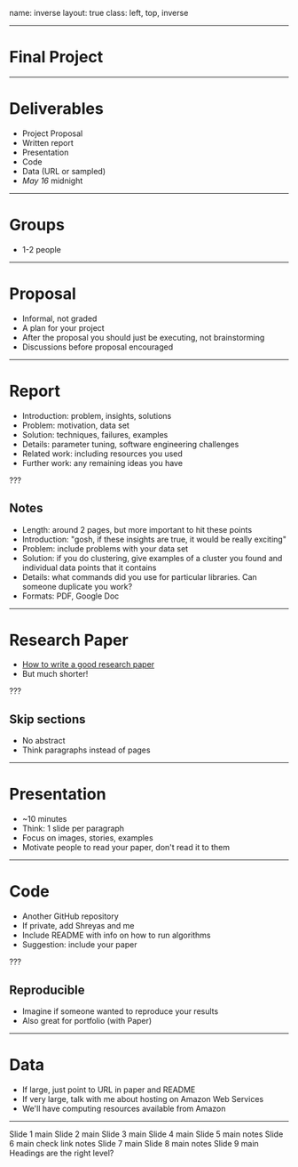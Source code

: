 name: inverse
layout: true
class: left, top, inverse

---

# Final Project

---

# Deliverables

  + Project Proposal
  + Written report
  + Presentation
  + Code
  + Data (URL or sampled)
  + *May 16* midnight

---

# Groups

  + 1-2 people

---

# Proposal

  + Informal, not graded
  + A plan for your project
  + After the proposal you should just be executing, not brainstorming
  + Discussions before proposal encouraged

---

# Report

  + Introduction: problem, insights, solutions
  + Problem: motivation, data set
  + Solution: techniques, failures, examples
  + Details: parameter tuning, software engineering challenges
  + Related work: including resources you used
  + Further work: any remaining ideas you have

???

## Notes

  + Length: around 2 pages, but more important to hit these points
  + Introduction: "gosh, if these insights are true, it would be really
    exciting"
  + Problem: include problems with your data set
  + Solution: if you do clustering, give examples of a cluster you found and
    individual data points that it contains
  + Details: what commands did you use for particular libraries. Can someone
    duplicate you work?
  + Formats: PDF, Google Doc

---

# Research Paper

  + [How to write a good research paper](http://research.microsoft.com/en-us/um/people/simonpj/papers/giving-a-talk/writing-a-paper-slides.pdf)
  + But much shorter!

???

## Skip sections

  + No abstract
  + Think paragraphs instead of pages

---

# Presentation

  + ~10 minutes
  + Think: 1 slide per paragraph
  + Focus on images, stories, examples
  + Motivate people to read your paper, don't read it to them

---

# Code

  + Another GitHub repository
  + If private, add Shreyas and me
  + Include README with info on how to run algorithms
  + Suggestion: include your paper

???

## Reproducible

  + Imagine if someone wanted to reproduce your results
  + Also great for portfolio (with Paper)

---

# Data

  + If large, just point to URL in paper and README
  + If very large, talk with me about hosting on Amazon Web Services
  + We'll have computing resources available from Amazon




---

Slide 1
  main
Slide 2
  main
Slide 3
  main
Slide 4
  main
Slide 5
  main
  notes
Slide 6
  main
    check link
  notes
Slide 7
  main
Slide 8
  main
  notes
Slide 9
  main
Headings are the right level?
